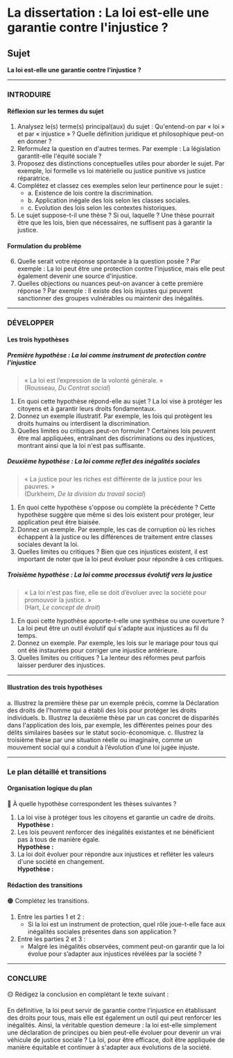 # La dissertation : La loi est-elle une garantie contre l'injustice ?

## Sujet
**La loi est-elle une garantie contre l'injustice ?**

---

### INTRODUIRE

#### Réflexion sur les termes du sujet

1. Analysez le(s) terme(s) principal(aux) du sujet : Qu'entend-on par « loi » et par « injustice » ? Quelle définition juridique et philosophique peut-on en donner ?
2. Reformulez la question en d'autres termes. Par exemple : La législation garantit-elle l'équité sociale ? 
3. Proposez des distinctions conceptuelles utiles pour aborder le sujet. Par exemple, loi formelle vs loi matérielle ou justice punitive vs justice réparatrice.
4. Complétez et classez ces exemples selon leur pertinence pour le sujet :
   - a. Existence de lois contre la discrimination.
   - b. Application inégale des lois selon les classes sociales.
   - c. Evolution des lois selon les contextes historiques.
5. Le sujet suppose-t-il une thèse ? Si oui, laquelle ? Une thèse pourrait être que les lois, bien que nécessaires, ne suffisent pas à garantir la justice.

#### Formulation du problème

6. Quelle serait votre réponse spontanée à la question posée ? Par exemple : La loi peut être une protection contre l'injustice, mais elle peut également devenir une source d'injustice.
7. Quelles objections ou nuances peut-on avancer à cette première réponse ? Par exemple : Il existe des lois injustes qui peuvent sanctionner des groupes vulnérables ou maintenir des inégalités.

---

### DÉVELOPPER

#### Les trois hypothèses

##### Première hypothèse : La loi comme instrument de protection contre l'injustice

> « La loi est l’expression de la volonté générale. »  
> (Rousseau, *Du Contrat social*)

1. En quoi cette hypothèse répond-elle au sujet ? La loi vise à protéger les citoyens et à garantir leurs droits fondamentaux.
2. Donnez un exemple illustratif. Par exemple, les lois qui protègent les droits humains ou interdisent la discrimination.
3. Quelles limites ou critiques peut-on formuler ? Certaines lois peuvent être mal appliquées, entraînant des discriminations ou des injustices, montrant ainsi que la loi n'est pas suffisante.

##### Deuxième hypothèse : La loi comme reflet des inégalités sociales

> « La justice pour les riches est différente de la justice pour les pauvres. »  
> (Durkheim, *De la division du travail social*)

1. En quoi cette hypothèse s'oppose ou complète la précédente ? Cette hypothèse suggère que même si des lois existent pour protéger, leur application peut être biaisée.
2. Donnez un exemple. Par exemple, les cas de corruption où les riches échappent à la justice ou les différences de traitement entre classes sociales devant la loi.
3. Quelles limites ou critiques ? Bien que ces injustices existent, il est important de noter que la loi peut évoluer pour répondre à ces critiques.

##### Troisième hypothèse : La loi comme processus évolutif vers la justice

> « La loi n'est pas fixe, elle se doit d’évoluer avec la société pour promouvoir la justice. »  
> (Hart, *Le concept de droit*)

1. En quoi cette hypothèse apporte-t-elle une synthèse ou une ouverture ? La loi peut être un outil évolutif qui s'adapte aux injustices au fil du temps.
2. Donnez un exemple. Par exemple, les lois sur le mariage pour tous qui ont été instaurées pour corriger une injustice antérieure.
3. Quelles limites ou critiques ? La lenteur des réformes peut parfois laisser perdurer des injustices.

---

#### Illustration des trois hypothèses

a. Illustrez la première thèse par un exemple précis, comme la Déclaration des droits de l'homme qui a établi des lois pour protéger les droits individuels.
b. Illustrez la deuxième thèse par un cas concret de disparités dans l'application des lois, par exemple, les différentes peines pour des délits similaires basées sur le statut socio-économique.
c. Illustrez la troisième thèse par une situation réelle ou imaginaire, comme un mouvement social qui a conduit à l’évolution d’une loi jugée injuste.

---

### Le plan détaillé et transitions

#### Organisation logique du plan

🔴 À quelle hypothèse correspondent les thèses suivantes ?

1. La loi vise à protéger tous les citoyens et garantie un cadre de droits.  
   **Hypothèse :**
2. Les lois peuvent renforcer des inégalités existantes et ne bénéficient pas à tous de manière égale.  
   **Hypothèse :**
3. La loi doit évoluer pour répondre aux injustices et refléter les valeurs d'une société en changement.  
   **Hypothèse :**

#### Rédaction des transitions

🟠 Complétez les transitions.

1. Entre les parties 1 et 2 :  
   - Si la loi est un instrument de protection, quel rôle joue-t-elle face aux inégalités sociales présentes dans son application ?
2. Entre les parties 2 et 3 :  
   - Malgré les inégalités observées, comment peut-on garantir que la loi évolue pour s’adapter aux injustices révélées par la société ?

---

### CONCLURE

🟡 Rédigez la conclusion en complétant le texte suivant :

En définitive, la loi peut servir de garantie contre l'injustice en établissant des droits pour tous, mais elle est également un outil qui peut renforcer les inégalités. Ainsi, la véritable question demeure : la loi est-elle simplement une déclaration de principes ou bien peut-elle évoluer pour devenir un vrai véhicule de justice sociale ? La loi, pour être efficace, doit être appliquée de manière équitable et continuer à s'adapter aux évolutions de la société.